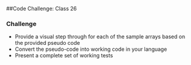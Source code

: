 ##Code Challenge: Class 26

### Challenge
- Provide a visual step through for each of the sample arrays based on the provided pseudo code
- Convert the pseudo-code into working code in your language
- Present a complete set of working tests